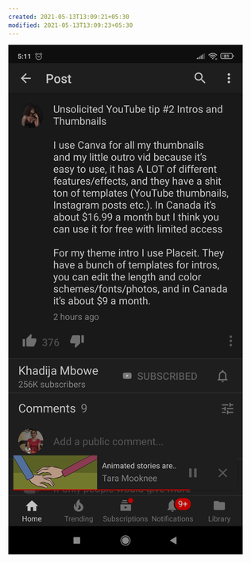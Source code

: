 ```yaml
---
created: 2021-05-13T13:09:21+05:30
modified: 2021-05-13T13:09:23+05:30
---
```


![Image](./IMG_1620891560773.jpg)
